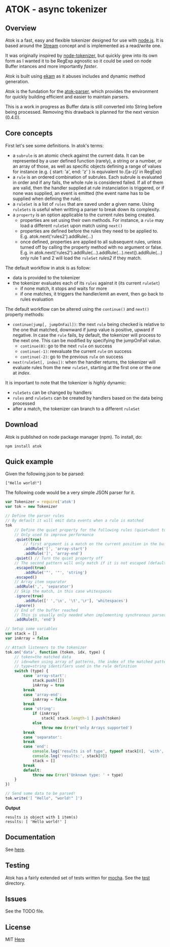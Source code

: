 # ATOK - async tokenizer


## Overview

Atok is a fast, easy and flexible tokenizer designed for use with [node.js](http://nodejs.org). It is based around the [Stream](http://nodejs.org/docs/latest/api/streams.html) concept and is implemented as a read/write one.

It was originally inspired by [node-tokenizer](https://github.com/floby/node-tokenizer), but quickly grew into its own form as I wanted it to be RegExp agnostic so it could be used on node Buffer intances and more importantly *faster*.

Atok is built using [ekam](https://github.com/pierrec/node-ekam) as it abuses includes and dynamic method generation.

Atok is the fundation for the [atok-parser](https://github.com/pierrec/node-atok-parser), which provides the environment for quickly building efficient and easier to maintain parsers.

This is a work in progress as Buffer data is still converted into String before being processed. Removing this drawback is planned for the next version (0.4.0).


## Core concepts

First let's see some definitions. In atok's terms:

* a `subrule` is an atomic check against the current data. It can be represented by a user defined function (rarely), a string or a number, or an array of those, as well as specific objects defining a range of values for instance (e.g. { start: 'a', end: 'z' } is equivalent to /[a-z]/ in RegExp)
* a `rule` is an ordered combination of subrules. Each subrule is evaluated in order and if any fails, the whole rule is considered failed. If all of them are valid, then the handler supplied at rule instanciation is triggered, or if none was supplied, an event is emitted (the event name has to be supplied when defining the rule).
* a `ruleSet` is a list of `rules` that are saved under a given name. Using `ruleSets` is useful when writting a parser to break down its complexity.
* a `property` is an option applicable to the current rules being created.
    * properties are set using their own methods. For instance, a `rule` may load a different `ruleSet` upon match using `next()`
    * properties are defined before the rules they need to be applied to. E.g. atok.next('rules2').addRule(...)
    * once defined, properties are applied to all subsequent rules, unless turned off by calling the property method with no argument or false. E.g. in atok.next('rules2').addRule(...).addRule(...).next().addRule(...) only rule 1 and 2 will load the `ruleSet` _rules2_ if they match.


The default workflow in atok is as follow:

* data is provided to the tokenizer
* the tokenizer evaluates each of its `rules` against it (its current `ruleSet`)
    * if none match, it stops and waits for more
    * if one matches, it triggers the handler/emit an event, then go back to rules evaluation


The default workflow can be altered using the `continue()` and `next()` property methods:

* `continue(jump[, jumpOnFail])`: the next `rule` being checked is relative to the one that matched, downward if jump value is positive, upward if negative. In case the `rule` fails, by default, the tokenizer will process to the next one. This can be modified by specifying the jumpOnFail value.
    * `continue(0)`: go to the next `rule` on success
    * `continue(-1)`: reevaluate the current `rule` on success
    * `continue(-2)`: go to the previous `rule` on success
* `next(ruleSet[, index])`: when the handler returns, the tokenizer will evaluate rules from the new `ruleSet`, starting at the first one or the one at _index_.


It is important to note that the tokenizer is _highly_ dynamic:

* `ruleSets` can be changed by handlers
* `rules` and `ruleSets` can be created by handlers based on the data being processed
* after a match, the tokenizer can branch to a different `ruleSet`


## Download

Atok is published on node package manager (npm). To install, do:

    npm install atok


## Quick example

Given the following json to be parsed:

    ["Hello world!"]

The following code would be a very simple JSON parser for it.

``` javascript
var Tokenizer = require('atok')
var tok = new Tokenizer

// Define the parser rules
// By default it will emit data events when a rule is matched
tok
    // Define the quiet property for the following rules (quiet=dont tokenize but emit/trigger the handler)
    // Only used to improve performance
    .quiet(true)
        // first argument is a match on the current position in the buffer
        .addRule('[', 'array-start')
        .addRule(']', 'array-end')
    .quiet() // Turn the quiet property off
    // The second pattern will only match if it is not escaped (default escape character=\)
    .escaped(true)
        .addRule('"', '"', 'string')
    .escaped()
    // Array item separator
    .addRule(',', 'separator')
    // Skip the match, in this case whitespaces
    .ignore(true)
        .addRule([' ','\n', '\t','\r'], 'whitespaces')
    .ignore()
    // End of the buffer reached
    // This is usually only needed when implementing synchronous parsers
    .addRule(0, 'end')

// Setup some variables
var stack = []
var inArray = false

// Attach listeners to the tokenizer
tok.on('data', function (token, idx, type) {
    // token=the matched data
    // idx=when using array of patterns, the index of the matched pattern
    // type=string identifiers used in the rule definition
    switch (type) {
        case 'array-start':
            stack.push([])
            inArray = true
        break
        case 'array-end':
            inArray = false
        break
        case 'string':
            if (inArray)
                stack[ stack.length-1 ].push(token)
            else
                throw new Error('only Arrays supported')
        break
        case 'separator':
        break
        case 'end':
            console.log('results is of type', typeof stack[0], 'with', stack[0].length, 'item(s)')
            console.log('results:', stack[0])
            stack = []
        break
        default:
            throw new Error('Unknown type: ' + type)
    }
})

// Send some data to be parsed!
tok.write('[ "Hello", "world!" ]')
```

__Output__

    results is object with 1 item(s)
    results: [ 'Hello world!' ]


## Documentation

See [here](http://pierrec.github.com/node-atok/).


## Testing

Atok has a fairly extended set of tests written for [mocha](https://github.com/visionmedia/mocha). See the [test](https://github.com/pierrec/node-atok/tree/master/test) directory.


## Issues

See the TODO file.


## License

MIT [Here](https://github.com/pierrec/node-atok/tree/master/LICENSE)